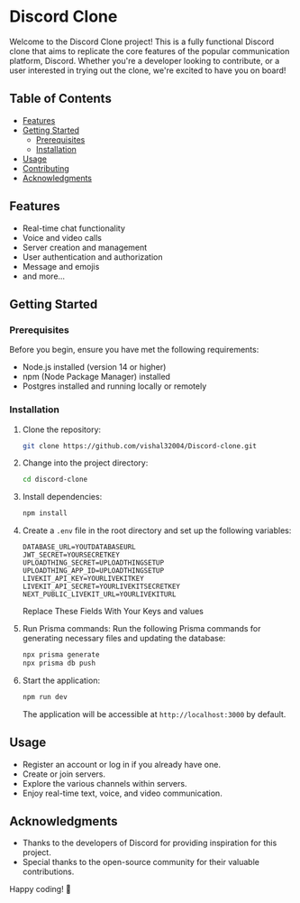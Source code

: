 # Discord Clone

Welcome to the Discord Clone project! This is a fully functional Discord clone that aims to replicate the core features of the popular communication platform, Discord. Whether you're a developer looking to contribute, or a user interested in trying out the clone, we're excited to have you on board!

## Table of Contents

- [Features](#features)
- [Getting Started](#getting-started)
  - [Prerequisites](#prerequisites)
  - [Installation](#installation)
- [Usage](#usage)
- [Contributing](#contributing)
- [Acknowledgments](#acknowledgments)

## Features

- Real-time chat functionality
- Voice and video calls
- Server creation and management
- User authentication and authorization
- Message and emojis
- and more...

## Getting Started

### Prerequisites

Before you begin, ensure you have met the following requirements:

- Node.js installed (version 14 or higher)
- npm (Node Package Manager) installed
- Postgres installed and running locally or remotely

### Installation

1. Clone the repository:

   ```bash
   git clone https://github.com/vishal32004/Discord-clone.git
   ```

2. Change into the project directory:

   ```bash
   cd discord-clone
   ```

3. Install dependencies:

   ```bash
   npm install
   ```

4. Create a `.env` file in the root directory and set up the following variables:

   ```
   DATABASE_URL=YOUTDATABASEURL
   JWT_SECRET=YOURSECRETKEY
   UPLOADTHING_SECRET=UPLOADTHINGSETUP
   UPLOADTHING_APP_ID=UPLOADTHINGSETUP
   LIVEKIT_API_KEY=YOURLIVEKITKEY
   LIVEKIT_API_SECRET=YOURLIVEKITSECRETKEY
   NEXT_PUBLIC_LIVEKIT_URL=YOURLIVEKITURL
   ```

   Replace These Fields With Your Keys and values

5. Run Prisma commands:
   Run the following Prisma commands for generating necessary files and updating the database:

   ```bash
   npx prisma generate
   npx prisma db push
   ```

6. Start the application:

   ```bash
   npm run dev
   ```

   The application will be accessible at `http://localhost:3000` by default.

## Usage

- Register an account or log in if you already have one.
- Create or join servers.
- Explore the various channels within servers.
- Enjoy real-time text, voice, and video communication.

## Acknowledgments

- Thanks to the developers of Discord for providing inspiration for this project.
- Special thanks to the open-source community for their valuable contributions.

Happy coding! 🚀
